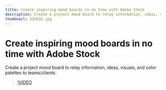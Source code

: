 ```yaml
---
title: Create inspiring mood boards in no time with Adobe Stock
description: Create a project mood board to relay information, ideas, visuals, and color palettes to teams/clients
thumbnail: 331816.jpg
---
```


# Create inspiring mood boards in no time with Adobe Stock

Create a project mood board to relay information, ideas, visuals, and color palettes to teams/clients.

>[!VIDEO](https://video.tv.adobe.com/v/331816?hidetitle=true)